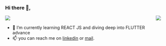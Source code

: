 ### Hi there 👋,
<div>
  <a href="https://github.com/shikharx06">
    <img align="left" src="https://github-readme-stats.vercel.app/api?  username=shikharx06&show_icons=true&count_private=true&title_color=fff&icon_color=f9f9f9&text_color=9f9f9f&bg_color=151515" />
  </a>
  <a href="https://github.com/shikharx06">
    <img align="right" src="https://github-readme-stats.vercel.app/api/top-langs/?username=shikharx06&show_icons=true&count_private=true&title_color=fff&icon_color=f9f9f9&text_color=9f9f9f&bg_color=151515" />
  </a>
</div>

<br>

- 🌱 I’m currently learning REACT JS and diving deep into FLUTTER advance
- 📫 you can reach me on [linkedin](https://www.linkedin.com/in/shikharx06) or [mail](shikharswat64@gmail.com). 


